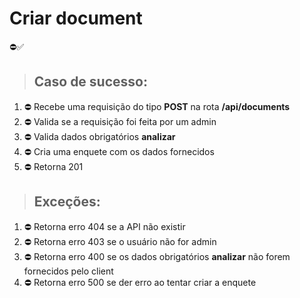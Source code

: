 # Criar document
⛔️✅
> ## Caso de sucesso:
1. ⛔️ Recebe uma requisição do tipo **POST** na rota **/api/documents**
1. ⛔️ Valida se a requisição foi feita por um admin
1. ⛔️ Valida dados obrigatórios **analizar**
1. ⛔️ Cria uma enquete com os dados fornecidos
1. ⛔️ Retorna 201

> ## Exceções:
1. ⛔️ Retorna erro 404 se a API não existir
1. ⛔️ Retorna erro 403 se o usuário não for admin
1. ⛔️ Retorna erro 400 se os dados obrigatórios **analizar** não forem fornecidos pelo client
1. ⛔️ Retorna erro 500 se der erro ao tentar criar a enquete